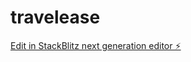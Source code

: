 # travelease

[Edit in StackBlitz next generation editor ⚡️](https://stackblitz.com/~/github.com/surenganne/travelease)